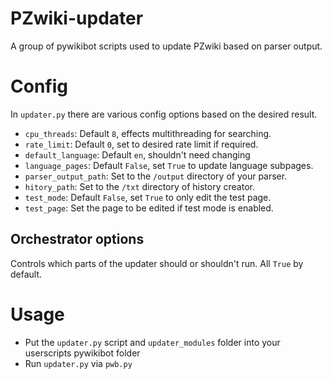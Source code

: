 # PZwiki-updater
A group of pywikibot scripts used to update PZwiki based on parser output.

# Config
In `updater.py` there are various config options based on the desired result.

* `cpu_threads`: Default `8`, effects multithreading for searching.
* `rate_limit`: Default `0`, set to desired rate limit if required.
* `default_language`: Default `en`, shouldn't need changing
* `language_pages`: Default `False`, set `True` to update language subpages.
* `parser_output_path`: Set to the `/output` directory of your parser.
* `hitory_path`: Set to the `/txt` directory of history creator.
* `test_mode`: Default `False`, set `True` to only edit the test page.
* `test_page`: Set the page to be edited if test mode is enabled.

## Orchestrator options
Controls which parts of the updater should or shouldn't run. All `True` by default.

# Usage
* Put the `updater.py` script and `updater_modules` folder into your userscripts pywikibot folder
* Run `updater.py` via `pwb.py`

